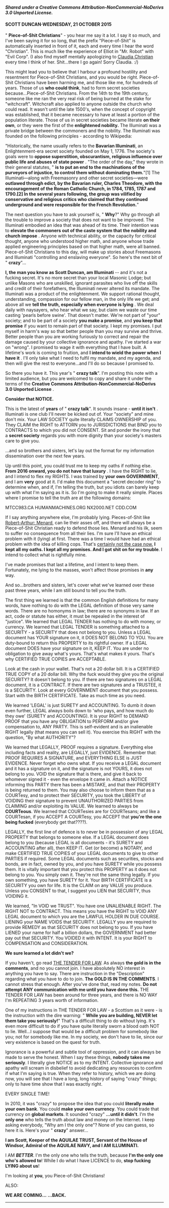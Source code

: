 **_Shared under a Creative Commons Attribution-NonCommercial-NoDerivs 3.0 Unported License._**

#### SCOTT DUNCAN·WEDNESDAY, 21 OCTOBER 2015

" **Piece-of-Shit Christians**" - you hear me say it a lot. I say it so much, and I've been saying it for so long, that the prefix "Piece-of-Shit" is automatically inserted in front of it, each and every time I hear the word "Christian". This is much like the experience of Elliot in "Mr. Robot" with "Evil Corp". (I also find myself mentally apologizing to [Claudia Christian](https://www.facebook.com/ClaudiaChristianFanPage) every time I think of her. Shit...there I go again! Sorry Claudia. :/)

This might lead you to believe that I harbour a profound hostility and resentment for Piece-of-Shit Christians, and you would be right. Piece-of-Shit Christians have been harming me, and those like me, for hundreds of years. Those of us **who could think**, had to form secret societies because...Piece-of-Shit Christians. From the 14th to the 19th century, someone like me ran the very real risk of being burned at the stake for "witchcraft". Witchcraft also applied to anyone outside the church who could read. It wasn't until the late 1500's, when the concept of copyright was established, that it became necessary to have at least a portion of the population literate. Those of us in secret societies became literate **on their own**, or they were the first of the **enlightened nobility.** The Illuminati was a private bridge between the commoners and the nobility. The Illuminati was founded on the following principles - according to Wikipedia:

"Historically, the name usually refers to the **Bavarian Illuminati**, an Enlightenment-era secret society founded on May 1, 1776. The society's goals were to **oppose superstition, obscurantism, religious influence over public life and abuses of state power** . "The order of the day," they wrote in their general statutes, " **is to put an end to the machinations of the purveyors of injustice, to control them without dominating them.**"[1] The Illuminati—along with Freemasonry and other secret societies—were **outlawed through edict, by the Bavarian ruler, Charles Theodore, with the encouragement of the Roman Catholic Church, in 1784, 1785, 1787 and 1790.[2] In the several years following, the group was vilified by conservative and religious critics who claimed that they continued underground and were responsible for the French Revolution.**"

The next question you have to ask yourself is, " **Why**?" Why go through all the trouble to improve a society that does not want to be improved. The Illuminati embodied an idea that was ahead of its time. Their intention was to **elevate the commoners out of the caste system that the nobility and church impose** . Anyone with technical ability, or the capacity for critical thought, anyone who understood higher math, and anyone whose trade applied engineering principles based on that higher math, were all banned. Piece-of-Shit Christians to this day, will make up stories about Freemasons and Illuminati "controlling and enslaving everyone". So here's the next bit of " **crazy**"...

**I, the man you know as Scott Duncan, am Illuminati** -- and it's not a fucking secret. It's no more secret than your local Masonic Lodge; but unlike Masons who are unskilled, ignorant parasites who live off the skills and credit of their forefathers, the Illuminati never altered its mandate. The Illuminati was a product of the enlightenment. We support rational thought, understanding, compassion for our fellow man, in the only life we get; and above all we **tell the truth, especially when everyone is lying** . We deal daily with naysayers, who hear what we say, but claim we waste our time casting 'pearls before swine'. That doesn't matter. We're not part of "your" society; and to be part of a society **you make a promise**, and **you keep that promise** if you want to remain part of that society. I kept my promises. I put myself in harm's way so that better people than you may survive and thrive. Better people than you are working furiously to correct and repair the damage caused by your collective ignorance and apathy. I've started a war on "wrong". I promised to wage it with everything that I have built. A lifetime's work is coming to fruition, and **I intend to wield the power when I have it** . I'll only take what I need to fulfil my mandate, and my agenda, and then will give the rest to everyone...and I'll do so because I promised to.

So there you have it. This year's " **crazy talk**". I'm posting this note with a limited audience, but you are welcomed to copy and share it under the terms of the **Creative Commons Attribution-NonCommercial-NoDerivs 3.0 Unported License** .

**Consider that NOTICE.**

This is the latest of **years** of " **crazy talk**". It sounds insane - **until it isn't** . Illuminati is one club I'll never be kicked out of. Your "society" and mine don't mix. Your LAW SOCIETY quite literally CLAIMS OWNERSHIP of you. They CLAIM the RIGHT to ATTORN you to JURISDICTIONS that BIND you to CONTRACTS to which you did not CONSENT. Sit and ponder the irony that a **secret society** regards you with more dignity than your society's masters care to give you.

...and so brothers and sisters, let's lay out the format for my information dissemination over the next few years.

Up until this point, you could trust me to keep my oaths if nothing else. **From 2016 onward, you do not have that luxury** . I have the RIGHT to lie, and I intend to flex my RIGHTS. I was trained by **your own GOVERNMENT**, and I am **very** good at it. I'd make this document a "secret decoder ring" to determine when, and if, I'm telling the truth, but you idiots can barely keep up with what I'm saying as it is. So I'm going to make it really simple. Places where I promise to tell the truth are at the following domains:

MTCC983.CA
HUMANMACHINES.ORG
NX2000.NET
CDD.COM

If I say anything anywhere else, I'm probably lying. Pieces-of-Shit like [Robert-Arthur: Menard](https://www.facebook.com/RobertArthurMenard), can lie their asses off, and there will always be a Piece-of-Shit Christian ready to defend those lies. Menard and his ilk, seem to suffer no consequence from all their lies. I'm sure I'll have an ethical problem with it (lying) at first. There was a time I would have had an ethical problem with the idea of killing cops. That's [certainly not the case now.](https://www.facebook.com/groups/kick.a.cop.in.the.face/) **I kept all my oaths. I kept all my promises. And I got shit on for my trouble**. I intend to collect what is rightfully mine.

I've made promises that last a lifetime, and I intent to keep them. Fortunately, me lying to the masses, won't affect those promises in **any** way.

And so...brothers and sisters, let's cover what we've learned over these past three years, while I am still bound to tell you the truth.

The first thing we learned is that the common English definitions for many words, have nothing to do with the LEGAL definition of those very same words. There are no homonyms in law; there are no synonyms in law. If an act, code or statute has either, it must be repealed in the interest of "justice". We learned that LEGAL TENDER has nothing to do with money, or currency. We learned that LEGAL TENDER is something attached to a SECURITY - a SECURITY that does not belong to you. Unless a LEGAL document has YOUR signature on it, it DOES NOT BELONG TO YOU. You are duty-bound to return this PROPERTY to its rightful owner. If a LEGAL document DOES have your signature on it, KEEP IT. You are under no obligation to give away what's yours. That's what makes it yours. That's why CERTIFIED TRUE COPIES are ACCEPTABLE.

Look at the cash in your wallet. That's not a 20 dollar bill. It is a CERTIFIED TRUE COPY of a 20 dollar bill. Why the fuck would they give you the original SECURITY? It doesn't belong to you. If there are two signatures on a LEGAL document, it is a CONTRACT. If there are two signatures and a TRUSTEE, it is a SECURITY. Look at every GOVERNMENT document that you possess. Start with the BIRTH CERTIFICATE. Take as much time as you need.

We learned 'LEGAL' is just SURETY and ACCOUNTING. To dumb it down even further, LEGAL always boils down to 'who pays, and how much do they owe' (SURETY and ACCOUNTING). It is your RIGHT to DEMAND PROOF that you have any OBLIGATION to PERFORM and/or give compensation to, ANY PARTY. This is self-evident and is an inalienable RIGHT legally (that means you can sell it). You exercise this RIGHT with the question, "By what AUTHORITY"?

We learned that LEGALLY, PROOF requires a signature. Everything else including facts and reality, are LEGALLY, just EVIDENCE. Remember that: PROOF REQUIRES A SIGNATURE, and EVERYTHING ELSE is JUST EVIDENCE. Never forget who owns what. If you receive a LEGAL document and it has a signature on it, and the signature is not YOURS, it does not belong to you. VOID the signature that is there, and give it back to whomever signed it - even the envelope it came in. Attach a NOTICE informing this PARTY there has been a MISTAKE, and that their PROPERTY is being returned to them. You may also choose to inform them that as a COURTesy, and to protect their SECURITY, you took the LIBERTY of VOIDING their signature to prevent UNAUTHORIZED PARTIES from CLAIMING and/or exploiting its VALUE. We learned to always be **COURTeous**. We learned that COURTesies are for COURTesans; and like a COURTesan, if you ACCEPT A COURTesy, you ACCEPT that **you're the one being fucked** (everybody get that????).

LEGALLY, the first line of defence is to never be in possession of any LEGAL PROPERTY that belongs to someone else. If a LEGAL document does belong to you (because LEGAL is all documents - it's SURETY and ACCOUNTING after all), then KEEP IT. Get (or become) a NOTARY, and make CERTIFIED TRUE COPIES of your LEGAL documents to give to other PARTIES if required. Some LEGAL documents such as securities, stocks and bonds, are in fact, owned by you, and you have SURETY while you possess them. It is vitally important that you protect this PROPERTY as it does not belong to you. You simply own it. They're not the same thing legally. If you own something, you have SURETY for it. Your BIRTH CERTIFICATE is a SECURITY you own for life. It is the CLAIM on any VALUE you produce. Unless you CONSENT to that, I suggest you LIEN that SECURITY, thus VOIDING it.

We learned, "In VOID we TRUST". You have one UNALIENABLE RIGHT. The RIGHT NOT to CONTRACT. This means you have the RIGHT to VOID ANY LEGAL document to which you are the LAWFUL HOLDER IN DUE COURSE. LIENING your NAME VOIDS that SECURITY. LEGALLY you are required to provide REMEDY as that SECURITY does not belong to you. If you have LIENED your name for half a billion dollars, the GOVERNMENT had better pay out that SECURITY. You VOIDED it with INTENT. It is your RIGHT to COMPENSATION and CONSIDERATION.

**We sure learned a lot didn't we?**

If you haven't, go read [THE TENDER FOR LAW](https://www.facebook.com/groups/tenderforlaw/?fref=illumia-2). As always **the gold is in the comments**, and no you cannot join. I have absolutely NO interest in anything you have to say. There are instruction in the "Description" regarding what you have to do to join. **The GOLD IS IN THE COMMENTS**. I cannot stress that enough. After you've done that, read my notes. **Do not attempt ANY communication with me until you have done this.** THE TENDER FOR LAW has been around for three years, and there is NO WAY I'm REPEATING 3 years worth of information.

One of my instructions in THE TENDER FOR LAW - a Scottism as it were - is the instruction with the dire warning: " **While you are building, NEVER let them take you seriously!**" That's a difficult thing to do without lying. It's even more difficult to do if you have quite literally sworn a blood oath NOT to lie. Well...I suppose that would be a difficult problem for somebody like you; not for somebody like me. In my society, we don't have to lie, since our very existence is based on the quest for truth.

Ignorance is a powerful and subtle tool of oppression, and it can always be made to serve the honest. When I say these things, **nobody takes me seriously**. I literally give NOTICE as to my INTENT. Collective ignorance and apathy will scream in disbelief to avoid dedicating any resources to confirm if what I'm saying is true. When they refer to history, which we are doing now, you will see that I have a long, long history of saying "crazy" things; only to have time show that I was exactly right.

EVERY SINGLE TIME!

In 2010, it was "crazy" to propose the idea that you could **literally make your own bank**. You could **make your own currency**. You could trade that currency on **global markets**. It sounded "crazy" **...until it didn't**. I'm the **only one** who tells the truth about law and money on the Internet. I keep asking everybody, "Why am I the only one"? None of you can guess, so here it is. Here's your " **crazy**" answer...

**I am Scott, Keeper of the AQUILAE TRUST, Servant of the House of Windsor, Admiral of the AQUILAE NAVY, and I AM ILLUMINATI.**

I AM _**BETTER**_. I'm the only one who tells the truth, because **I'm the only one who's allowed to**! While I do what I have LICENCE to do, **stop fucking LYING about us**!

I'm looking at **you**, you Piece-of-Shit Christians!

ALSO:

**WE ARE COMING...**
**...BACK.**

***
